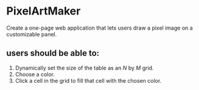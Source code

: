# PixelArtMaker
Create a one-page web application that lets users draw a pixel image on a customizable panel.

## users should be able to:
1. Dynamically set the size of the table as an _N_ by _M_ grid.
2. Choose a color.
3. Click a cell in the grid to fill that cell with the chosen color.
